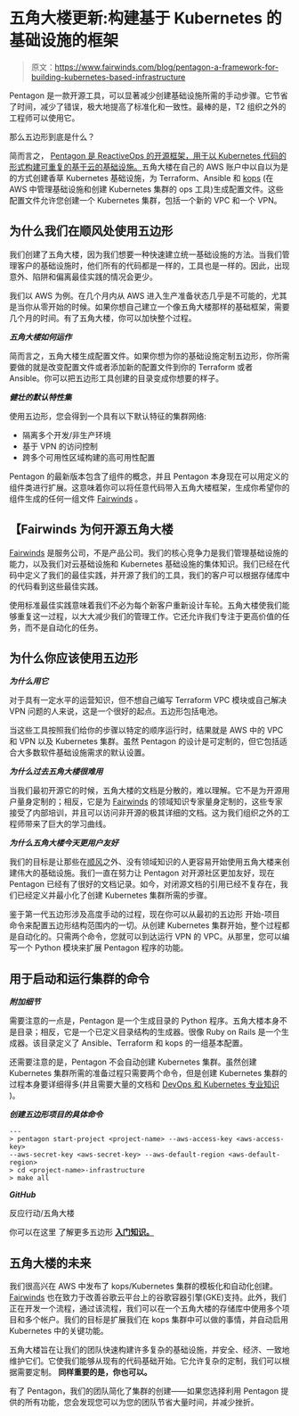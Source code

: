 # 五角大楼更新:构建基于 Kubernetes 的基础设施的框架

> 原文：<https://www.fairwinds.com/blog/pentagon-a-framework-for-building-kubernetes-based-infrastructure>

 Pentagon 是一款开源工具，可以显著减少创建基础设施所需的手动步骤。它节省了时间，减少了错误，极大地提高了标准化和一致性。最棒的是，T2 组织之外的工程师可以使用它。

那么五边形到底是什么？

简而言之， [Pentagon 是 ReactiveOps 的开源框架，用于以 Kubernetes 代码的形式构建可重复的基于云的基础设施。](https://github.com/reactiveops/pentagon)五角大楼在自己的 AWS 账户中以自以为是的方式创建香草 Kubernetes 基础设施，为 Terraform、Ansible 和 [kops](https://github.com/kubernetes/kops) (在 AWS 中管理基础设施和创建 Kubernetes 集群的 ops 工具)生成配置文件。这些配置文件允许您创建一个 Kubernetes 集群，包括一个新的 VPC 和一个 VPN。

## **为什么我们在顺风处使用五边形**

我们创建了五角大楼，因为我们想要一种快速建立统一基础设施的方法。当我们管理客户的基础设施时，他们所有的代码都是一样的，工具也是一样的。因此，出现意外、陷阱和偏离最佳实践的情况会更少。

我们以 AWS 为例。在几个月内从 AWS 进入生产准备状态几乎是不可能的，尤其是当你从零开始的时候。如果你想自己建立一个像五角大楼那样的基础框架，需要几个月的时间。有了五角大楼，你可以加快整个过程。

***五角大楼如何运作***

简而言之，五角大楼生成配置文件。如果你想为你的基础设施定制五边形，你所需要做的就是改变配置文件或者添加新的配置文件到你的 Terraform 或者 Ansible。你可以把五边形工具创建的目录变成你想要的样子。

***健壮的默认特性集***

使用五边形，您会得到一个具有以下默认特征的集群网络:

*   隔离多个开发/非生产环境
*   基于 VPN 的访问控制
*   跨多个可用性区域构建的高可用性配置

Pentagon 的最新版本包含了组件的概念，并且 Pentagon 本身现在可以用定义的组件类进行扩展。这意味着你可以将任意代码带入五角大楼框架，生成你希望你的组件生成的任何一组文件 [Fairwinds](/) 。

## 【Fairwinds 为何开源五角大楼

[Fairwinds](/) 是服务公司，不是产品公司。我们的核心竞争力是我们管理基础设施的能力，以及我们对云基础设施和 Kubernetes 基础设施的集体知识。我们已经在代码中定义了我们的最佳实践，并开源了我们的工具，我们的客户可以根据存储库中的代码看到这些最佳实践。

使用标准最佳实践意味着我们不必为每个新客户重新设计车轮。五角大楼使我们能够重复这一过程，以大大减少我们的管理工作。它还允许我们专注于更高价值的任务，而不是自动化的任务。

## **为什么你应该使用五边形**

***为什么用它***

对于具有一定水平的运营知识，但不想自己编写 Terraform VPC 模块或自己解决 VPN 问题的人来说，这是一个很好的起点。五边形包括电池。

当这些工具按照我们给你的步骤以特定的顺序运行时，结果就是 AWS 中的 VPC 和 VPN 以及 Kubernetes 集群。虽然 Pentagon 的设计是可定制的，但它包括适合大多数软件基础设施需求的默认设置。

***为什么过去五角大楼很难用***

当我们最初开源它的时候，五角大楼的文档是分散的，难以理解。它不是为开源用户量身定制的；相反，它是为 [Fairwinds](/) 的领域知识专家量身定制的，这些专家接受了内部培训，并且可以访问非开源的极其详细的文档。这为我们组织之外的工程师带来了巨大的学习曲线。

***为什么五角大楼今天更用户友好***

我们的目标是让那些在[顺风](/)之外、没有领域知识的人更容易开始使用五角大楼来创建伟大的基础设施。我们一直在努力让 Pentagon 对开源社区更加友好，现在 Pentagon 已经有了很好的文档记录。如今，对闭源文档的引用已经不复存在，我们已经定义并最小化了创建 Kubernetes 集群所需的步骤。

鉴于第一代五边形涉及高度手动的过程，现在你可以从最初的五边形 开始-项目 命令来配置五边形结构范围内的一切。从创建 Kubernetes 集群开始，整个过程都是自动化的。只需两个命令，您就可以到达运行 VPN 的 VPC。从那里，您可以编写一个 Python 模块来扩展 Pentagon 程序的功能。

## **用于启动和运行集群的命令**

***附加细节***

需要注意的一点是，Pentagon 是一个生成目录的 Python 程序。五角大楼本身不是目录；相反，它是一个已定义目录结构的生成器。很像 Ruby on Rails 是一个生成器。该目录定义了 Ansible、Terraform 和 kops 的一组基本配置。

还需要注意的是，Pentagon 不会自动创建 Kubernetes 集群。虽然创建 Kubernetes 集群所需的准备过程只需要两个命令，但是创建 Kubernetes 集群的过程本身要详细得多(并且需要大量的文档和 [DevOps 和 Kubernetes 专业知识](http://blog.reactiveops.com/how-we-deliver-big-even-though-were-small-with-devops-as-a-service) )。

***创建五边形项目的具体命令***

```
---
> pentagon start-project <project-name> --aws-access-key <aws-access-key> 
--aws-secret-key <aws-secret-key> --aws-default-region <aws-default-region>
> cd <project-name>-infrastructure
> make all
```

***GitHub***

反应行动/五角大楼

你可以在这里 了解更多五边形 [**入门知识。**](https://github.com/reactiveops/pentagon/blob/master/docs/getting-started.md)

## **五角大楼的未来**

我们很高兴在 AWS 中发布了 kops/Kubernetes 集群的模板化和自动化创建。 [Fairwinds](/) 也在致力于改善谷歌云平台上的谷歌容器引擎(GKE)支持。此外，我们正在开发一个流程，通过该流程，我们可以在一个五角大楼的存储库中使用多个项目和多个帐户。我们的目标是扩展我们在 kops 集群中可以做的事情，并自动启用 Kubernetes 中的关键功能。

五角大楼旨在让我们的团队快速构建许多复杂的基础设施，并安全、经济、一致地维护它们。它使我们能够从现有的代码基础开始。它允许复杂的定制，我们可以根据需要定制。 **同样重要的是，你也可以。**

有了 Pentagon，我们的团队简化了集群的创建——如果您选择利用 Pentagon 提供的所有功能，您会发现您可以为您的团队节省大量时间，并减少挫折。